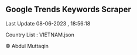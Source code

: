 

## Google Trends Keywords Scraper 
 
Last Update 08-06-2023 , 18:56:18

Country List :
VIETNAM.json



© Abdul Muttaqin 
